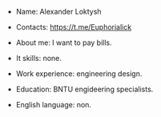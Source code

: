 * Name: Alexander Loktysh
* Contacts: https://t.me/Euphorialick
* About me: I want to pay bills.
* It skills: none.

* Work experience: engineering design.
* Education: BNTU engideering specialists.
* English language: non.
